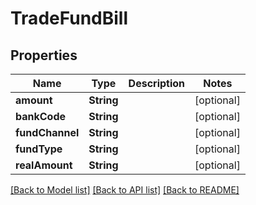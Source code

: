 # TradeFundBill

## Properties
Name | Type | Description | Notes
------------ | ------------- | ------------- | -------------
**amount** | **String** |  | [optional] 
**bankCode** | **String** |  | [optional] 
**fundChannel** | **String** |  | [optional] 
**fundType** | **String** |  | [optional] 
**realAmount** | **String** |  | [optional] 

[[Back to Model list]](../README.md#documentation-for-models) [[Back to API list]](../README.md#documentation-for-api-endpoints) [[Back to README]](../README.md)


